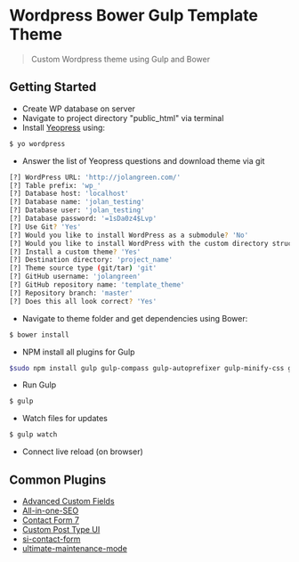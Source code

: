 # Wordpress Bower Gulp Template Theme 
> Custom Wordpress theme using Gulp and Bower 


## Getting Started
+ Create WP database on server
+ Navigate to project directory "public_html" via terminal 
+ Install [Yeopress](http://wesleytodd.com/2013/5/yeopress-a-yeoman-generator-for-wordpress.html) using:

```bash
$ yo wordpress
```

+ Answer the list of Yeopress questions and download theme via git

```bash
[?] WordPress URL: 'http://jolangreen.com/'
[?] Table prefix: 'wp_'
[?] Database host: 'localhost'
[?] Database name: 'jolan_testing'
[?] Database user: 'jolan_testing'
[?] Database password: '=1sDa0z4$Lvp'
[?] Use Git? 'Yes'
[?] Would you like to install WordPress as a submodule? 'No'
[?] Would you like to install WordPress with the custom directory structure? 'No'
[?] Install a custom theme? 'Yes'
[?] Destination directory: 'project_name'
[?] Theme source type (git/tar) 'git'
[?] GitHub username: 'jolangreen'
[?] GitHub repository name: 'template_theme'
[?] Repository branch: 'master'
[?] Does this all look correct? 'Yes'
```

+ Navigate to theme folder and get dependencies using Bower:

```bash
$ bower install
```

+ NPM install all plugins for Gulp

```bash
$sudo npm install gulp gulp-compass gulp-autoprefixer gulp-minify-css gulp-concat gulp-uglify gulp-imagemin gulp-clean gulp-notify gulp-rename gulp-livereload --save-dev
```

+ Run Gulp
```bash
$ gulp
```

+ Watch files for updates
```bash
$ gulp watch
```

+ Connect live reload (on browser)

## Common Plugins
+ [Advanced Custom Fields](http://www.advancedcustomfields.com)
+ [All-in-one-SEO](https://wordpress.org/plugins/all-in-one-seo-pack/)
+ [Contact Form 7](https://wordpress.org/plugins/contact-form-7/)
+ [Custom Post Type UI](https://wordpress.org/plugins/custom-post-type-ui/)
+ [si-contact-form](https://wordpress.org/plugins/si-contact-form/)
+ [ultimate-maintenance-mode](https://wordpress.org/plugins/ultimate-maintenance-mode/)
